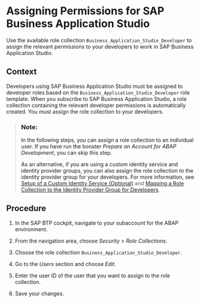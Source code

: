 <!-- loioa08c1cb7def34798891b0a1ac6ddbd96 -->

# Assigning Permissions for SAP Business Application Studio

Use the available role collection `Business_Application_Studio_Developer` to assign the relevant permissions to your developers to work in SAP Business Application Studio.



<a name="loioa08c1cb7def34798891b0a1ac6ddbd96__context_mmv_2df_r4b"/>

## Context

Developers using SAP Business Application Studio must be assigned to developer roles based on the `Business_Application_Studio_Developer` role template. When you subscribe to SAP Business Application Studio, a role collection containing the relevant developer permissions is automatically created. You must assign the role collection to your developers.

> ### Note:  
> In the following steps, you can assign a role collection to an individual user. If you have run the booster *Prepare an Account for ABAP Development*, you can skip this step.
> 
> As an alternative, if you are using a custom identity service and identity provider groups, you can also assign the role collection to the identity provider group for your developers. For more information, see [Setup of a Custom Identity Service \(Optional\)](setup-of-a-custom-identity-service-optional-550251a.md) and [Mapping a Role Collection to the Identity Provider Group for Developers](mapping-a-role-collection-to-the-identity-provider-group-for-developers-e1a5052.md).



## Procedure

1.  In the SAP BTP cockpit, navigate to your subaccount for the ABAP environment.

2.  From the navigation area, choose *Security* \> *Role Collections*.

3.  Choose the role collection `Business_Application_Studio_Developer`.

4.  Go to the *Users* section and choose *Edit*.

5.  Enter the user ID of the user that you want to assign to the role collection.

6.  Save your changes.


